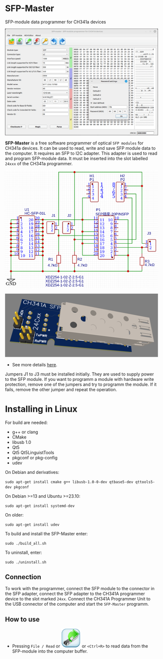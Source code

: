# SFP-Master
SFP-module data programmer for CH341a devices

![SFP-Master](img/screenshot.png) 

**SFP-Master** is a free software programmer of optical `SFP modules` for CH341a devices. It can be used to read, write and save SFP module data to the computer. It requires an SFP to I2C adapter. This adapter is used to read and program SFP-module data. It must be inserted into the slot labelled `24xxx` of the CH341a programmer.

![Adapter schematic](img/my_sfp_adapter_sch.png)

![Adapter schematic](img/my_sfp_adapter_3d.png)

- See more details [here](https://github.com/bigbigmdm/Tools_for_CH341A_programmer?tab=readme-ov-file#Homemade-Chip-adapters).

Jumpers J1 to J3 must be installed initially. They are used to supply power to the SFP module. If you want to programm a module with hardware write protection, remove one of the jumpers and try to programm the module. If it fails, remove the other jumper and repeat the operation.

# Installing in Linux

For build are needed:
- g++ or clang
- CMake
- libusb 1.0
- Qt5
- Qt5 Qt5LinguistTools
- pkgconf or pkg-config
- udev

On Debian and derivatives:

`sudo apt-get install cmake g++ libusb-1.0-0-dev qtbase5-dev qttools5-dev pkgconf`

On Debian >=13 and Ubuntu >=23.10:

`sudo apt-get install systemd-dev`

On older:

`sudo apt-get install udev`

To build and install the SFP-Master enter:

`sudo ./build_all.sh`

To uninstall, enter:

`sudo ./uninstall.sh`

## Connection

To work with the programmer, connect the SFP module to the connector in the SFP adapter, connect the SFP adapter to the CH341A programmer device to the slot marked `24xx`. Connect the CH341A Programmer Unit to the USB connector of the computer and start the `SFP-Master` programm.

## How to use
- Pressing `File / Read` or ![Read](img/read64.png) or `<Ctrl+R>` to read data from 
the SFP-module into the computer buffer.


